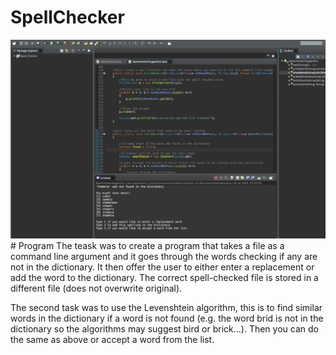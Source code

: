 # SpellChecker
<img src="Image/spellcheck.png">
# Program
The teask was to create a program that takes a file as a command line argument and it goes through the words checking if any are not in the dictionary. It then offer the user to either enter a replacement or add the word to the dictionary. The correct spell-checked file is stored in a different file (does not overwrite original).

The second task was to use the Levenshtein algorithm, this is to find similar words in the dictionary if a word is not found (e.g. the word brid is not in the dictionary so the algorithms may suggest bird or brick...). Then you can do the same as above or accept a word from the list. 
